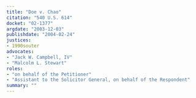 ```yaml
---
title: "Doe v. Chao"
citation: "540 U.S. 614"
docket: "02-1377"
argdate: "2003-12-03"
publishdate: "2004-02-24"
justices:
- 1990souter
advocates:
- "Jack W. Campbell, IV"
- "Malcolm L. Stewart"
roles:
- "on behalf of the Petitioner"
- "Assistant to the Solicitor General, on behalf of the Respondent"
summary: ""
---
```


